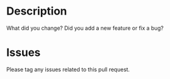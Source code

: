 # Description
What did you change? Did you add a new feature or fix a bug?

# Issues
Please tag any issues related to this pull request.

